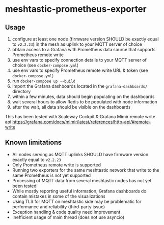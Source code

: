 # meshtastic-prometheus-exporter

## Usage

1. configure at least one node (firmware version SHOULD be exactly equal to `v2.2.23`) in the mesh as uplink to your MQTT server of choice
2. obtain access to a Grafana with Prometheus data source that supports Prometheus remote write 
3. use env vars to specify connection details to your MQTT server of choice (see `docker-compose.yml`)
4. use env vars to specify Prometheus remote write URL & token (see `docker-compose.yml`)
5. run `docker-compose up --build`
6. import the Grafana dashboards located in the `grafana-dashboards/` directory
7. within a few minutes, data should begin populating on the dashboards
8. wait several hours to allow Redis to be populated with node information
9. after the wait, all data should be visible on the dashboards

This has been tested with Scaleway Cockpit & Grafana Mimir remote write api
https://grafana.com/docs/mimir/latest/references/http-api/#remote-write

## Known limitations

* All nodes serving as MQTT uplinks SHOULD have firmware version exactly equal to `v2.2.23`
* Only Prometheus remote write is supported
* Running two exporters for the same meshtastic network that write to the same Prometheus is not yet supported
* Processing of MQTT data from several meshtastic nodes has not yet been tested
* While mostly reporting useful information, Grafana dashboards do contain mistakes in some of the visualizations
* Using TLS for MQTT on meshtastic side may be problematic for performance and reliability (third-party issue)
* Exception handling & code quality need improvement
* Inefficient usage of main thread (does not use asyncio)